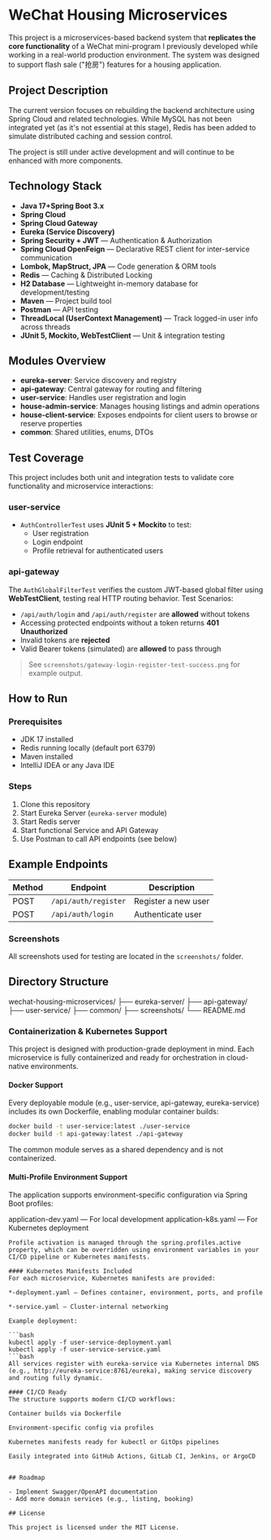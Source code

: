 # WeChat Housing Microservices

This project is a microservices-based backend system that **replicates the core functionality** of a WeChat mini-program I previously developed while working in a real-world production environment. The system was designed to support flash sale ("抢房") features for a housing application.

## Project Description

The current version focuses on rebuilding the backend architecture using Spring Cloud and related technologies. While MySQL has not been integrated yet (as it's not essential at this stage), Redis has been added to simulate distributed caching and session control.

The project is still under active development and will continue to be enhanced with more components.


##  Technology Stack

- **Java 17+Spring Boot 3.x**
- **Spring Cloud**
- **Spring Cloud Gateway**
- **Eureka (Service Discovery)**
- **Spring Security + JWT** — Authentication & Authorization
- **Spring Cloud OpenFeign** — Declarative REST client for inter-service communication
- **Lombok, MapStruct, JPA** — Code generation & ORM tools
- **Redis** — Caching & Distributed Locking
- **H2 Database** — Lightweight in-memory database for development/testing
- **Maven** — Project build tool
- **Postman** — API testing
- **ThreadLocal (UserContext Management)** — Track logged-in user info across threads
- **JUnit 5, Mockito, WebTestClient** — Unit & integration testing




## Modules Overview

- **eureka-server**: Service discovery and registry
- **api-gateway**: Central gateway for routing and filtering
- **user-service**: Handles user registration and login
- **house-admin-service**: Manages housing listings and admin operations
- **house-client-service**: Exposes endpoints for client users to browse or reserve properties
- **common**: Shared utilities, enums, DTOs

##  Test Coverage

This project includes both unit and integration tests to validate core functionality and microservice interactions:

###  user-service
- `AuthControllerTest` uses **JUnit 5 + Mockito** to test:
    - User registration
    - Login endpoint
    - Profile retrieval for authenticated users

###  api-gateway

The `AuthGlobalFilterTest` verifies the custom JWT-based global filter using **WebTestClient**, testing real HTTP routing behavior.
Test Scenarios:
- `/api/auth/login` and `/api/auth/register` are **allowed** without tokens
- Accessing protected endpoints without a token returns **401 Unauthorized**
- Invalid tokens are **rejected**
- Valid Bearer tokens (simulated) are **allowed** to pass through
> See `screenshots/gateway-login-register-test-success.png` for example output.


## How to Run

### Prerequisites

- JDK 17 installed
- Redis running locally (default port 6379)
- Maven installed
- IntelliJ IDEA or any Java IDE

### Steps

1. Clone this repository
2. Start Eureka Server (`eureka-server` module)
3. Start Redis server
4. Start functional Service and API Gateway
5. Use Postman to call API endpoints (see below)

## Example Endpoints

| Method | Endpoint             | Description         |
|--------|----------------------|---------------------|
| POST   | `/api/auth/register` | Register a new user |
| POST   | `/api/auth/login`    | Authenticate user   |

### Screenshots

All screenshots used for testing are located in the `screenshots/` folder.

## Directory Structure
wechat-housing-microservices/
├── eureka-server/
├── api-gateway/
├── user-service/
├── common/
├── screenshots/
└── README.md

### Containerization & Kubernetes Support
This project is designed with production-grade deployment in mind. Each microservice is fully containerized and ready for orchestration in cloud-native environments.

#### Docker Support
Every deployable module (e.g., user-service, api-gateway, eureka-service) includes its own Dockerfile, enabling modular container builds:
```bash
docker build -t user-service:latest ./user-service
docker build -t api-gateway:latest ./api-gateway
```
The common module serves as a shared dependency and is not containerized.

#### Multi-Profile Environment Support
The application supports environment-specific configuration via Spring Boot profiles:

application-dev.yaml — For local development
application-k8s.yaml — For Kubernetes deployment
```
Profile activation is managed through the spring.profiles.active property, which can be overridden using environment variables in your CI/CD pipeline or Kubernetes manifests.

#### Kubernetes Manifests Included
For each microservice, Kubernetes manifests are provided:

*-deployment.yaml — Defines container, environment, ports, and profile

*-service.yaml — Cluster-internal networking

Example deployment:

```bash
kubectl apply -f user-service-deployment.yaml
kubectl apply -f user-service-service.yaml
```bash
All services register with eureka-service via Kubernetes internal DNS (e.g., http://eureka-service:8761/eureka), making service discovery and routing fully dynamic.

#### CI/CD Ready
The structure supports modern CI/CD workflows:

Container builds via Dockerfile

Environment-specific config via profiles

Kubernetes manifests ready for kubectl or GitOps pipelines

Easily integrated into GitHub Actions, GitLab CI, Jenkins, or ArgoCD


## Roadmap

- Implement Swagger/OpenAPI documentation
- Add more domain services (e.g., listing, booking)

## License

This project is licensed under the MIT License.

